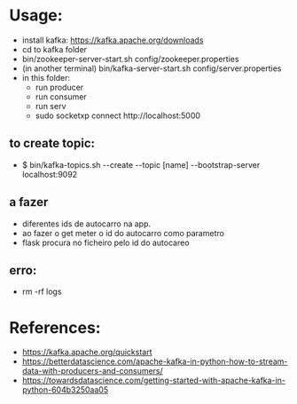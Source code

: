# Usage:
- install kafka: https://kafka.apache.org/downloads
- cd to kafka folder
- bin/zookeeper-server-start.sh config/zookeeper.properties
- (in another terminal) bin/kafka-server-start.sh config/server.properties
- in this folder:
    - run producer
    - run consumer
    - run serv
    - sudo socketxp connect http://localhost:5000
    
## to create topic:
- $ bin/kafka-topics.sh --create --topic [name] --bootstrap-server localhost:9092

## a fazer
- diferentes ids de autocarro na app.
- ao fazer o get meter o id do autocarro como parametro
- flask procura no ficheiro pelo id do autocareo

## erro:
- rm -rf logs
# References:
- https://kafka.apache.org/quickstart
- https://betterdatascience.com/apache-kafka-in-python-how-to-stream-data-with-producers-and-consumers/
- https://towardsdatascience.com/getting-started-with-apache-kafka-in-python-604b3250aa05